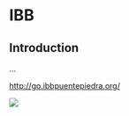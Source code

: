 IBB 
=======================

Introduction
------------
...

<a href="http://go.ibbpuentepiedra.org/" target="_blank">http://go.ibbpuentepiedra.org/</a>



<img src="http://1.bp.blogspot.com/-Q6QkviZbrdU/Ux6_k7m6noI/AAAAAAAAA0E/2z7JDqCYkv4/s1600/Selecci%C3%B3n_017.png"/>



